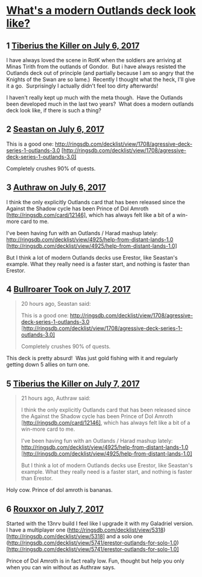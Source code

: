 # [What&#039;s a modern Outlands deck look like?](https://community.fantasyflightgames.com/topic/253561-whats-a-modern-outlands-deck-look-like/)

## 1 [Tiberius the Killer on July 6, 2017](https://community.fantasyflightgames.com/topic/253561-whats-a-modern-outlands-deck-look-like/?do=findComment&comment=2867949)

I have always loved the scene in RotK when the soldiers are arriving at Minas Tirith from the outlands of Gondor.  But i have always resisted the Outlands deck out of principle (and partially because I am so angry that the Knights of the Swan are so lame.)  Recently I thought what the heck, I'll give it a go.  Surprisingly I actually didn't feel too dirty afterwards!

I haven't really kept up much with the meta though.  Have the Outlands been developed much in the last two years?  What does a modern outlands deck look like, if there is such a thing?

## 2 [Seastan on July 6, 2017](https://community.fantasyflightgames.com/topic/253561-whats-a-modern-outlands-deck-look-like/?do=findComment&comment=2868166)

This is a good one: http://ringsdb.com/decklist/view/1708/agressive-deck-series-1-outlands-3.0 [http://ringsdb.com/decklist/view/1708/agressive-deck-series-1-outlands-3.0]

Completely crushes 90% of quests.

## 3 [Authraw on July 6, 2017](https://community.fantasyflightgames.com/topic/253561-whats-a-modern-outlands-deck-look-like/?do=findComment&comment=2868194)

I think the only explicitly Outlands card that has been released since the Against the Shadow cycle has been Prince of Dol Amroth [http://ringsdb.com/card/12146], which has always felt like a bit of a win-more card to me.

I've been having fun with an Outlands / Harad mashup lately:
http://ringsdb.com/decklist/view/4925/help-from-distant-lands-1.0 [http://ringsdb.com/decklist/view/4925/help-from-distant-lands-1.0]

But I think a lot of modern Outlands decks use Erestor, like Seastan's example. What they really need is a faster start, and nothing is faster than Erestor.

## 4 [Bullroarer Took on July 7, 2017](https://community.fantasyflightgames.com/topic/253561-whats-a-modern-outlands-deck-look-like/?do=findComment&comment=2869774)

> 20 hours ago, Seastan said:
> 
> This is a good one: http://ringsdb.com/decklist/view/1708/agressive-deck-series-1-outlands-3.0 [http://ringsdb.com/decklist/view/1708/agressive-deck-series-1-outlands-3.0]
> 
> Completely crushes 90% of quests.

This deck is pretty absurd!  Was just gold fishing with it and regularly getting down 5 allies on turn one.

## 5 [Tiberius the Killer on July 7, 2017](https://community.fantasyflightgames.com/topic/253561-whats-a-modern-outlands-deck-look-like/?do=findComment&comment=2869905)

> 21 hours ago, Authraw said:
> 
> I think the only explicitly Outlands card that has been released since the Against the Shadow cycle has been Prince of Dol Amroth [http://ringsdb.com/card/12146], which has always felt like a bit of a win-more card to me.
> 
> I've been having fun with an Outlands / Harad mashup lately:
> http://ringsdb.com/decklist/view/4925/help-from-distant-lands-1.0 [http://ringsdb.com/decklist/view/4925/help-from-distant-lands-1.0]
> 
> But I think a lot of modern Outlands decks use Erestor, like Seastan's example. What they really need is a faster start, and nothing is faster than Erestor.

Holy cow. Prince of dol amroth is bananas. 

## 6 [Rouxxor on July 7, 2017](https://community.fantasyflightgames.com/topic/253561-whats-a-modern-outlands-deck-look-like/?do=findComment&comment=2870315)

Started with the 13nrv build I feel like I upgrade it with my Galadriel version. I have a multiplayer one (http://ringsdb.com/decklist/view/5318) [http://ringsdb.com/decklist/view/5318] and a solo one (http://ringsdb.com/decklist/view/5741/erestor-outlands-for-solo-1.0) [http://ringsdb.com/decklist/view/5741/erestor-outlands-for-solo-1.0]

Prince of Dol Amroth is in fact really low. Fun, thought but help you only when you can win without as Authraw says.

